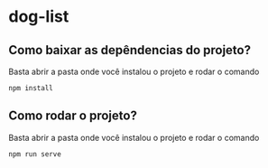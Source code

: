 # dog-list

## Como baixar as depêndencias do projeto?
Basta abrir a pasta onde você instalou o projeto e rodar o comando 
```
npm install
```

## Como rodar o projeto?
Basta abrir a pasta onde você instalou o projeto e rodar o comando 

```
npm run serve
```

